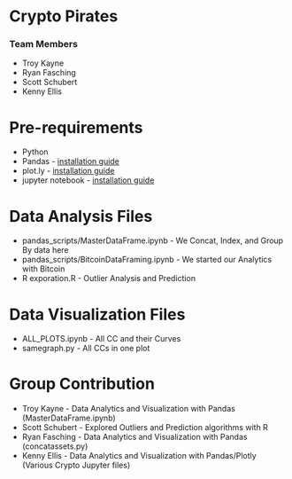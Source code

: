 <h1>Crypto Pirates</h1>
<h3>Team Members</h3>
<ul>
  <li>Troy Kayne</li>
  <li>Ryan Fasching</li>
  <li>Scott Schubert</li>
  <li>Kenny Ellis</li>
</ul>

<h1>Pre-requirements</h1>
<ul>
  <li>Python</li>
  <li>Pandas - <a href="https://pandas.pydata.org/pandas-docs/stable/install.html">installation guide</a></li>
  <li>plot.ly - <a href="https://plot.ly/python/getting-started/">installation guide</a></li>
  <li>jupyter notebook - <a href="http://jupyter.org/install.html">installation guide</a></li>
</ul>

<h1>Data Analysis Files</h1>
<ul>
  <li>pandas_scripts/MasterDataFrame.ipynb - We Concat, Index, and Group By data here</li>
  <li>pandas_scripts/BitcoinDataFraming.ipynb - We started our Analytics with Bitcoin</li>
  <li>R exporation.R - Outlier Analysis and Prediction</li>
</ul>

<h1>Data Visualization Files</h1>
<ul>
  <li>ALL_PLOTS.ipynb - All CC and their Curves</li>
  <li>samegraph.py - All CCs in one plot</li>
</ul>


<h1>Group Contribution</h1>
<ul>
  <li>Troy Kayne - Data Analytics and Visualization with Pandas (MasterDataFrame.ipynb)</li>
  <li>Scott Schubert - Explored Outliers and Prediction algorithms with R</li>
  <li>Ryan Fasching - Data Analytics and Visualization with Pandas (concatassets.py)</li>
  <li>Kenny Ellis - Data Analytics and Visualization with Pandas/Plotly (Various Crypto Jupyter files)</li>
</ul>
